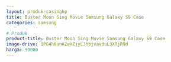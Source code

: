 ```yaml
---
layout: produk-casinghp
title: Buster Moon Sing Movie Samsung Galaxy S9 Case
categories: samsung

# Produk
product-title: Buster Moon Sing Movie Samsung Galaxy S9 Case
image-drive: 1PG4h6unA2wXZjyLJhbjvavduL3XRjR9d
harga: 90000
---
```

